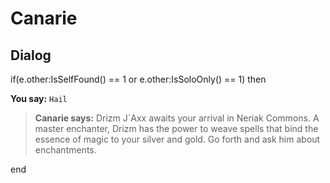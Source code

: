 # Canarie


## Dialog

if(e.other:IsSelfFound() == 1 or e.other:IsSoloOnly() == 1) then


**You say:** `Hail`




>**Canarie says:** Drizm J\`Axx awaits your arrival in Neriak Commons. A master enchanter, Drizm has the power to weave spells that bind the essence of magic to your silver and gold. Go forth and ask him about enchantments.

end
